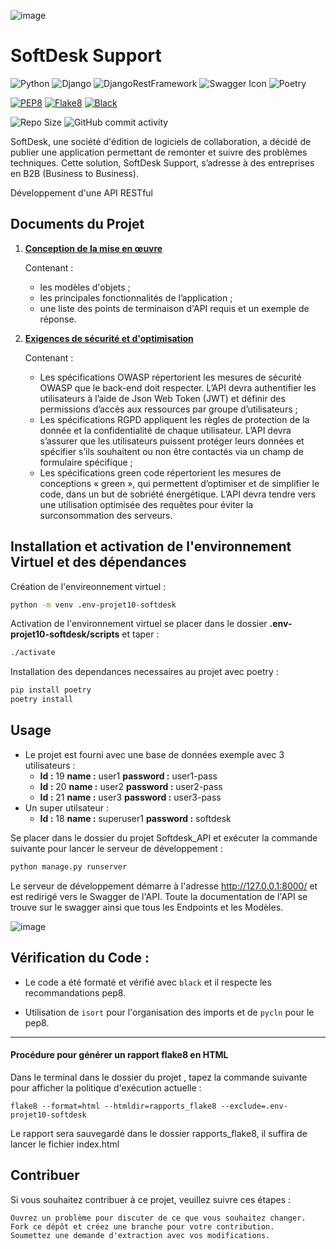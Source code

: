 ![image](./docs/images/SoftDesk_banniere.png)
# SoftDesk Support

![Python](https://img.shields.io/badge/python-3.11.x-green.svg)
![Django](https://img.shields.io/badge/django-5.0.3-green.svg)
![DjangoRestFramework](https://img.shields.io/badge/djangoRestFramework-3.12.4-green.svg)
![Swagger Icon](https://img.shields.io/badge/swagger_DRF-1.21.7-green.svg)
![Poetry](https://img.shields.io/badge/Poetry-1.8.2-green.svg)

[![PEP8](https://img.shields.io/badge/code%20style-pep8-orange.svg)](https://www.python.org/dev/peps/pep-0008/)
[![Flake8](https://img.shields.io/badge/flake8-checked-blueviolet)](https://flake8.pycqa.org/en/latest/)
[![Black](https://img.shields.io/badge/code%20style-black-000000.svg)](https://github.com/psf/black)

![Repo Size](https://img.shields.io/github/repo-size/geo1310/projet_10_SoftDesk)
![GitHub commit activity](https://img.shields.io/github/commit-activity/m/geo1310/projet_10_SoftDesk)

SoftDesk, une société d'édition de logiciels de collaboration, a décidé de publier une application permettant de remonter et suivre des problèmes techniques. Cette solution, SoftDesk Support, s’adresse à des entreprises en B2B (Business to Business). 

Développement d'une API RESTful

## Documents du Projet


1. __[Conception de la mise en œuvre](docs/Softdesk+-+Conception+de+la+mise+en+œuvre.pdf)__

    Contenant :
    * les modèles d'objets ; 
    * les principales fonctionnalités de l’application ; 
    * une liste des points de terminaison d'API requis et un exemple de réponse. 

2. __[Exigences de sécurité et d'optimisation](docs/Softdesk+-+Exigences+de+sécurité+et+d'optimisation.pdf)__

    Contenant :
    * Les spécifications OWASP répertorient les mesures de sécurité OWASP que le back-end doit respecter. L’API devra authentifier les utilisateurs à l’aide de Json Web Token (JWT) et définir des permissions d’accès aux ressources par groupe d’utilisateurs ;
    * Les spécifications RGPD appliquent les règles de protection de la donnée et la confidentialité de chaque utilisateur. L’API devra s’assurer que les utilisateurs puissent protéger leurs données et spécifier s’ils souhaitent ou non être contactés via un champ de formulaire spécifique ;
    * Les spécifications green code répertorient les mesures de conceptions « green », qui permettent d’optimiser et de simplifier le code, dans un but de sobriété énergétique. L’API devra tendre vers une utilisation optimisée des requêtes pour éviter la surconsommation des serveurs.


## Installation et activation de l'environnement Virtuel et des dépendances
Création de l'envireonnement virtuel : 
```bash
python -m venv .env-projet10-softdesk
```
Activation de l'environnement virtuel se placer dans le dossier **.env-projet10-softdesk/scripts** et taper : 
```bash
./activate
```
Installation des dependances necessaires au projet avec poetry : 
```bash
pip install poetry
poetry install

```
## Usage

* Le projet est fourni avec une base de données exemple avec 3 utilisateurs :
    * __Id :__ 19 __name :__ user1 __password :__ user1-pass
    * __Id :__ 20 __name :__ user2 __password :__ user2-pass
    * __Id :__ 21 __name :__ user3 __password :__ user3-pass
* Un super utilsateur : 
    *  __Id :__ 18 __name :__ superuser1 __password :__ softdesk

Se placer dans le dossier du projet Softdesk_API et exécuter la commande suivante pour lancer le serveur de développement :

```bash
python manage.py runserver
```
Le serveur de développement démarre à l'adresse http://127.0.0.1:8000/ et est redirigé vers le Swagger de l'API.
Toute la documentation de l'API se trouve sur le swagger ainsi que tous les Endpoints et les Modèles.

![image](./docs/images/API_SoftDesk_Support_Swagger.png)

## Vérification du Code : 

* Le code a été formaté et vérifié avec `black` et il respecte les recommandations pep8.

* Utilisation de `isort` pour l'organisation des imports et de `pycln` pour le pep8.

---
#### Procédure pour générer un rapport flake8 en HTML


Dans le terminal dans le dossier du projet , tapez la commande suivante pour afficher la politique d'exécution actuelle :
```
flake8 --format=html --htmldir=rapports_flake8 --exclude=.env-projet10-softdesk
```
Le rapport sera sauvegardé dans le dossier rapports_flake8, il suffira de lancer le fichier index.html

## Contribuer

Si vous souhaitez contribuer à ce projet, veuillez suivre ces étapes :

    Ouvrez un problème pour discuter de ce que vous souhaitez changer.
    Fork ce dépôt et créez une branche pour votre contribution.
    Soumettez une demande d'extraction avec vos modifications.
